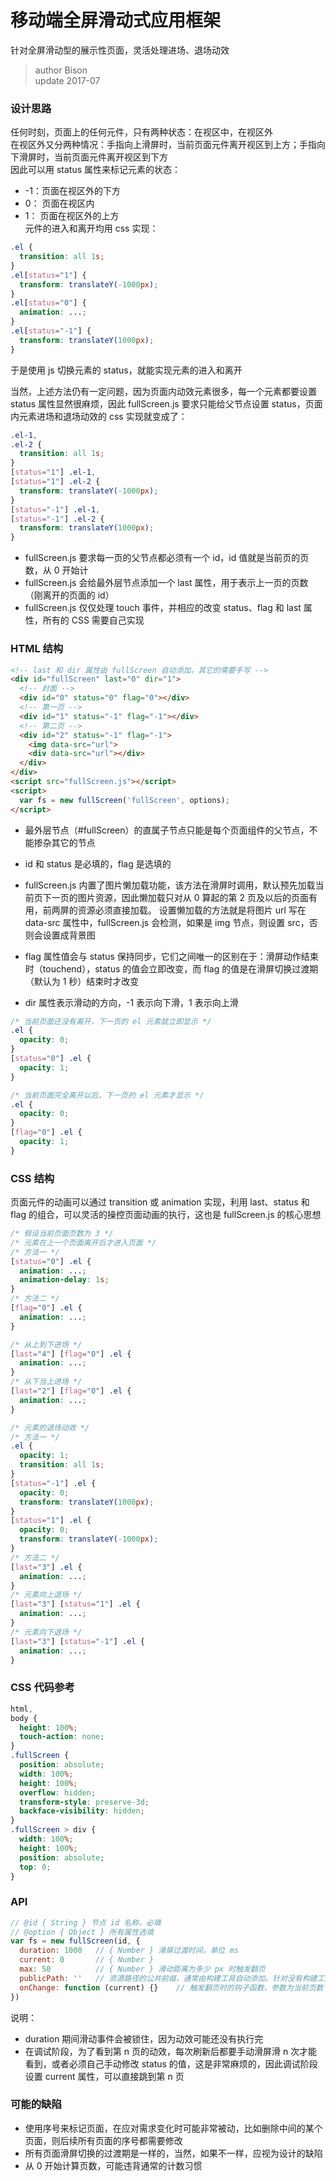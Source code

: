 # 移动端全屏滑动式应用框架
针对全屏滑动型的展示性页面，灵活处理进场、退场动效<br>
> author Bison<br>
> update 2017-07

### 设计思路
任何时刻，页面上的任何元件，只有两种状态：在视区中，在视区外<br>
在视区外又分两种情况：手指向上滑屏时，当前页面元件离开视区到上方；手指向下滑屏时，当前页面元件离开视区到下方<br>
因此可以用 status 属性来标记元素的状态：
- -1：页面在视区外的下方
- 0： 页面在视区内
- 1： 页面在视区外的上方
<br>元件的进入和离开均用 css 实现：

```css
.el {
  transition: all 1s;
}
.el[status="1"] {
  transform: translateY(-1000px);
}
.el[status="0"] {
  animation: ...;
}
.el[status="-1"] {
  transform: translateY(1000px);
}
```

于是使用 js 切换元素的 status，就能实现元素的进入和离开<br>

当然，上述方法仍有一定问题，因为页面内动效元素很多，每一个元素都要设置 status 属性显然很麻烦，因此 fullScreen.js 要求只能给父节点设置 status，页面内元素进场和退场动效的 css 实现就变成了：

```css
.el-1,
.el-2 {
  transition: all 1s;
}
[status="1"] .el-1,
[status="1"] .el-2 {
  transform: translateY(-1000px);
}
[status="-1"] .el-1,
[status="-1"] .el-2 {
  transform: translateY(1000px);
}
```

- fullScreen.js 要求每一页的父节点都必须有一个 id，id 值就是当前页的页数，从 0 开始计
- fullScreen.js 会给最外层节点添加一个 last 属性，用于表示上一页的页数（刚离开的页面的 id）
- fullScreen.js 仅仅处理 touch 事件，并相应的改变 status、flag 和 last 属性，所有的 CSS 需要自己实现

### HTML 结构
```html
<!-- last 和 dir 属性由 fullScreen 自动添加，其它的需要手写 -->
<div id="fullScreen" last="0" dir="1">
  <!-- 封面 -->
  <div id="0" status="0" flag="0"></div>
  <!-- 第一页 -->
  <div id="1" status="-1" flag="-1"></div>
  <!-- 第二页 -->
  <div id="2" status="-1" flag="-1">
    <img data-src="url">
    <div data-src="url"></div>
  </div>
</div>
<script src="fullScreen.js"></script>
<script>
  var fs = new fullScreen('fullScreen', options);
</script>
```

- 最外层节点（#fullScreen）的直属子节点只能是每个页面组件的父节点，不能掺杂其它的节点

- id 和 status 是必填的，flag 是选填的

- fullScreen.js 内置了图片懒加载功能，该方法在滑屏时调用，默认预先加载当前页下一页的图片资源，因此懒加载只对从 0 算起的第 2 页及以后的页面有用，前两屏的资源必须直接加载。
设置懒加载的方法就是将图片 url 写在 data-src 属性中，fullScreen.js 会检测，如果是 img 节点，则设置 src，否则会设置成背景图

- flag 属性值会与 status 保持同步，它们之间唯一的区别在于：滑屏动作结束时（touchend），status 的值会立即改变，而 flag 的值是在滑屏切换过渡期（默认为 1 秒）结束时才改变

- dir 属性表示滑动的方向，-1 表示向下滑，1 表示向上滑

```css
/* 当前页面还没有离开，下一页的 el 元素就立即显示 */
.el {
  opacity: 0;
}
[status="0"] .el {
  opacity: 1;
}
```
```css
/* 当前页面完全离开以后，下一页的 el 元素才显示 */
.el {
  opacity: 0;
}
[flag="0"] .el {
  opacity: 1;
}
```


### CSS 结构

页面元件的动画可以通过 transition 或 animation 实现，利用 last、status 和 flag 的组合，可以灵活的操控页面动画的执行，这也是 fullScreen.js 的核心思想

```css
/* 假设当前页面页数为 3 */
/* 元素在上一个页面离开后才进入页面 */
/* 方法一 */
[status="0"] .el {
  animation: ...;
  animation-delay: 1s;
}
/* 方法二 */
[flag="0"] .el {
  animation: ...;
}

/* 从上到下进场 */
[last="4"] [flag="0"] .el {
  animation: ...;
}
/* 从下当上进场 */
[last="2"] [flag="0"] .el {
  animation: ...;
}

/* 元素的退场动效 */
/* 方法一 */
.el {
  opacity: 1;
  transition: all 1s;
}
[status="-1"] .el {
  opacity: 0;
  transform: translateY(1000px);
}
[status="1"] .el {
  opacity: 0;
  transform: translateY(-1000px);
}
/* 方法二 */
[last="3"] .el {
  animation: ...;
}
/* 元素向上退场 */
[last="3"] [status="1"] .el {
  animation: ...;
}
/* 元素向下退场 */
[last="3"] [status="-1"] .el {
  animation: ...;
}
```

### CSS 代码参考
```css
html,
body {
  height: 100%;
  touch-action: none;
}
.fullScreen {
  position: absolute;
  width: 100%;
  height: 100%;
  overflow: hidden;
  transform-style: preserve-3d;
  backface-visibility: hidden;
}
.fullScreen > div {
  width: 100%;
  height: 100%;
  position: absolute;
  top: 0;
}
```

### API
```js
// @id { String } 节点 id 名称，必填
// @option { Object } 所有属性选填
var fs = new fullScreen(id, {
  duration: 1000   // { Number } 滑屏过渡时间，单位 ms
  current: 0       // { Number } 
  max: 50          // { Number } 滑动距离为多少 px 时触发翻页
  publicPath: ''   // 资源路径的公共前缀，通常由构建工具自动添加。针对没有构建工具的简单场景，可设置改选项
  onChange: function (current) {}    // 触发翻页时的钩子函数，参数为当前页数
})
```

说明：
- duration 期间滑动事件会被锁住，因为动效可能还没有执行完
- 在调试阶段，为了看到第 n 页的动效，每次刷新后都要手动滑屏滑 n 次才能看到，或者必须自己手动修改 status 的值，这是非常麻烦的，因此调试阶段设置 current 属性，可以直接跳到第 n 页


### 可能的缺陷

- 使用序号来标记页面，在应对需求变化时可能非常被动，比如删除中间的某个页面，则后续所有页面的序号都需要修改
- 所有页面滑屏切换的过渡期是一样的，当然，如果不一样，应视为设计的缺陷
- 从 0 开始计算页数，可能违背通常的计数习惯